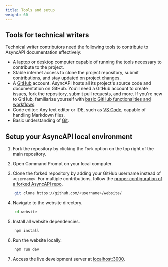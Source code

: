 ```yaml
---
title: Tools and setup
weight: 60
---
```


## Tools for technical writers

Technical writer contributors need the following tools to contribute to AsyncAPI documentation effectively:

- A laptop or desktop computer capable of running the tools necessary to contribute to the project.
- Stable internet access to clone the project repository, submit contributions, and stay updated on project changes.
- A [GitHub](https://github.com) account. AsyncAPI hosts all its project's source code and documentation on GitHub. You'll need a GitHub account to create issues, fork the repository, submit pull requests, and more. If you're new to GitHub, familiarize yourself with [basic GitHub functionalities and workflows](https://docs.github.com/en/get-started).
- Code editor:  Any text editor or IDE, such as [VS Code](https://code.visualstudio.com), capable of handling Markdown files.
- Basic understanding of [Git](https://git-scm.com).


## Setup your AsyncAPI local environment
1. Fork the repository by clicking the `Fork` option on the top right of the main repository.

2. Open Command Prompt on your local computer.

3. Clone the forked repository by adding your GitHub username instead of `<username>`.
   For multiple contributions, follow the [proper configuration of a forked AsyncAPI repo](https://github.com/asyncapi/community/blob/master/git-workflow.md).

```bash
    git clone https://github.com/<username>/website/
```

4. Navigate to the website directory.

```bash
    cd website
```

5. Install all website dependencies. 

```bash
    npm install
```

6. Run the website locally.

```bash
    npm run dev
```

7. Access the live development server at [localhost:3000](http://localhost:3000).
